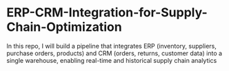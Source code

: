 # ERP-CRM-Integration-for-Supply-Chain-Optimization
 In this repo, I will build a pipeline that integrates ERP (inventory, suppliers, purchase orders, products) and CRM (orders, returns, customer data) into a single warehouse, enabling real-time and historical supply chain analytics
